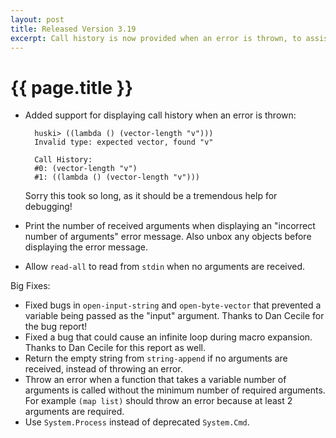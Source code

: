 ```yaml
--- 
layout: post
title: Released Version 3.19
excerpt: Call history is now provided when an error is thrown, to assist debugging.
---
```

# {{ page.title }}

- Added support for displaying call history when an error is thrown:

        huski> ((lambda () (vector-length "v")))
        Invalid type: expected vector, found "v"

        Call History:
        #0: (vector-length "v")
        #1: ((lambda () (vector-length "v")))

  Sorry this took so long, as it should be a tremendous help for debugging!
- Print the number of received arguments when displaying an "incorrect number of arguments" error message. Also unbox any objects before displaying the error message.
- Allow `read-all` to read from `stdin` when no arguments are received.

Big Fixes:

- Fixed bugs in `open-input-string` and `open-byte-vector` that prevented a variable being passed as the "input" argument. Thanks to Dan Cecile for the bug report!
- Fixed a bug that could cause an infinite loop during macro expansion. Thanks to Dan Cecile for this report as well.
- Return the empty string from `string-append` if no arguments are received, instead of throwing an error.
- Throw an error when a function that takes a variable number of arguments is called without the minimum number of required arguments. For example `(map list)` should throw an error because at least 2 arguments are required.
- Use `System.Process` instead of deprecated `System.Cmd`.
